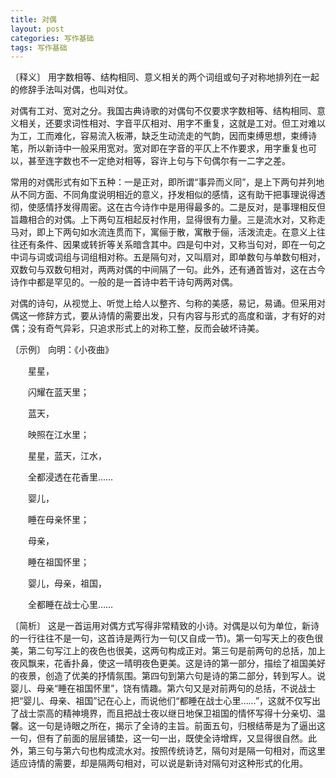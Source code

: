 ```yaml
---
title: 对偶
layout: post
categories: 写作基础
tags: 写作基础
---
```


〔释义〕 用字数相等、结构相同、意义相关的两个词组或句子对称地排列在一起的修辞手法叫对偶，也叫对仗。

对偶有工对、宽对之分。我国古典诗歌的对偶句不仅要求字数相等、结构相同、意义相关，还要求词性相对、字音平仄相对、用字不重复，这就是工对。但工对难以为工，工而难化，容易流入板滞，缺乏生动流走的气韵，因而束缚思想，束缚诗笔，所以新诗中一般采用宽对。宽对即在字音的平仄上不作要求，用字重复也可以，甚至连字数也不一定绝对相等，容许上句与下句偶尔有一二字之差。

常用的对偶形式有如下五种：一是正对，即所谓“事异而义同”，是上下两句并列地从不同方面、不同角度说明相近的意义，抒发相似的感情，这有助干把事理说得透彻，使感情抒发得周密。这在古今诗作中是用得最多的。二是反对，是事理相反但旨趣相合的对偶。上下两句互相起反衬作用，显得很有力量。三是流水对，又称走马对，即上下两句如水流连贯而下，寓俪于散，寓散于俪，活泼流走。在意义上往往还有条件、因果或转折等关系暗含其中。四是句中对，又称当句对，即在一句之中词与词或词组与词组相对称。五是隔句对，又叫扇对，即单数句与单数句相对，双数句与双数句相对，两两对偶的中间隔了一句。此外，还有通首皆对，这在古今诗作中都是罕见的。一般的是一首诗中若干诗句两两对偶。

对偶的诗句，从视觉上、听觉上给人以整齐、匀称的美感，易记，易诵。但采用对偶这一修辞方式，要从诗情的需要出发，只有内容与形式的高度和谐，才有好的对偶；没有奇气异彩，只追求形式上的对称工整，反而会破坏诗美。

〔示例〕 向明：《小夜曲》

　　星星，

　　闪耀在蓝天里；



　　蓝天，

　　映照在江水里；



　　星星，蓝天，江水，

　　全都浸透在花香里……



　　婴儿，

　　睡在母亲怀里；



　　母亲，

　　睡在祖国怀里；



　　婴儿，母亲，祖国，

　　全都睡在战士心里……

〔简析〕 这是一首运用对偶方式写得非常精致的小诗。对偶是以句为单位，新诗的一行往往不是一句，这首诗是两行为一句(又自成一节)。第一句写天上的夜色很美，第二句写江上的夜色也很美，这两句构成正对。第三句是前两句的总括，加上夜风飘来，花香扑鼻，使这一晴明夜色更美。这是诗的第一部分，描绘了祖国美好的夜景，创造了优美的抒情氛围。第四句到第六句是诗的第二部分，转到写人。说婴儿、母亲“睡在祖国怀里”，饶有情趣。第六句又是对前两句的总括，不说战士把“婴儿、母亲、祖国”记在心上，而说他们“都睡在战士心里……”，这就不仅写出了战士崇高的精神境界，而且把战士夜以继日地保卫祖国的情怀写得十分亲切、温馨。这一句是诗眼之所在，揭示了全诗的主旨。前面五句，归根结蒂是为了逼出这一句，但有了前面的层层铺垫，这一句一出，既使全诗增辉，又显得很自然。此外，第三句与第六句也构成流水对。按照传统诗艺，隔句对是隔一句相对，而这里适应诗情的需要，却是隔两句相对，可以说是新诗对隔句对这种形式的化用。 